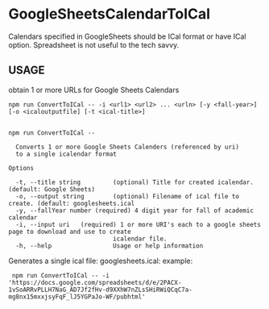 # GoogleSheetsCalendarToICal
Calendars specified in GoogleSheets should be ICal format or have ICal option. Spreadsheet is not useful to the tech savvy.

## USAGE
obtain 1 or more URLs for Google Sheets Calendars  

```
npm run ConvertToICal -- -i <url1> <url2> ... <urln> [-y <fall-year>] [-o <icaloutputfile] [-t <ical-title>]


npm run ConvertToICal -- 

  Converts 1 or more Google Sheets Calenders (referenced by uri)  
  to a single icalendar format                                                  

Options

  -t, --title string         (optional) Title for created icalendar. (default: Google Sheets)    
  -o, --output string        (optional) Filename of ical file to create. (default: googlesheets.ical
  -y, --fallYear number (required) 4 digit year for fall of academic calendar
  -i, --input uri   (required) 1 or more URI's each to a google sheets page to download and use to create   
                             icalendar file.                                                               
  -h, --help                 Usage or help information                                                     
```
Generates a single ical file: googlesheets.ical: 
example:
```
 npm run ConvertToICal -- -i 'https://docs.google.com/spreadsheets/d/e/2PACX-1vSoARRvPLLH7NaG_AD7Jf2fHv-d9XXhW7nZLsSHiRWiQCqC7a-mg8nx15mxxjsyFqF_lJ5YGPaJo-WF/pubhtml'
```
